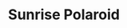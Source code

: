 ---
title: "Sunrise Polaroid"
image: "sunrise2.png"
link: "https://www.instagram.com/p/CXOhCCAorxa/?utm_source=ig_web_copy_link"
year: 2024
content: Acrylic on paper.
---